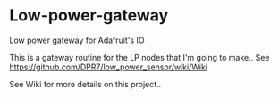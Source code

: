 # Low-power-gateway
Low power gateway for Adafruit's IO

This is a gateway routine for the LP nodes that I'm going to make..
See https://github.com/DPR7/low_power_sensor/wiki/Wiki

See Wiki for more details on this project..
